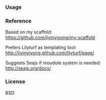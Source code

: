 
#

### Usage

### Reference

Based on my scaffold:  
https://github.com/jiyinyiyong/my-scaffold

Prefers Lilyturf as templating tool:  
http://jiyinyiyong.github.com/lilyturf/page/  

Suggests Seajs if moudule system is needed:  
http://seajs.org/docs/  

### License

BSD